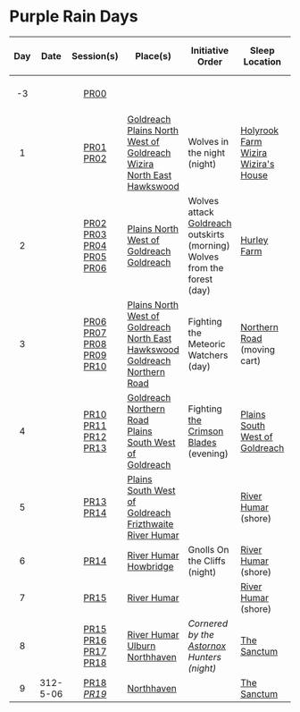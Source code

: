 # Purple Rain Days

| Day | Date | Session(s) | Place(s) | Initiative Order | Sleep Location | Player Character Visions |
|:---:|---|:---:|---|---|---|---|
| -3 | | [PR00](../../sessions/PR00.md) | | | | [Thanea](../../astarus/people/thanea.md) Deva Dream 1
| 1 | | [PR01](../../sessions/PR01.md)<br />[PR02](../../sessions/PR02.md) | [Goldreach](../../civilisations/kingdom-of-astor/SETTLEMENTS/GOLDREACH/README.md)<br />[Plains North West of Goldreach](../../places/wilderness/plains-north-west-of-goldreach.md)<br />[Wizira](../../characters/wizira.md)<br />[North East Hawkswood](../../places/wilderness/north-east-hawkswood.md) | Wolves in the night (night) | [Holyrook Farm](../../civilisations/kingdom-of-astor/SETTLEMENTS/GOLDREACH/holyrook-farm.md)<br />[Wizira](../../characters/wizira.md)<br />[Wizira's House](../../civilisations/kingdom-of-astor/SETTLEMENTS/GOLDREACH/wiziras-house.md)
| 2 | | [PR02](../../sessions/PR02.md)<br />[PR03](../../sessions/PR03.md)<br />[PR04](../../sessions/PR04.md)<br />[PR05](../../sessions/PR05.md)<br />[PR06](../../sessions/PR06.md) | [Plains North West of Goldreach](../../places/wilderness/plains-north-west-of-goldreach.md)<br />[Goldreach](../../civilisations/kingdom-of-astor/SETTLEMENTS/GOLDREACH/README.md) | Wolves attack [Goldreach](../../civilisations/kingdom-of-astor/SETTLEMENTS/GOLDREACH/README.md) outskirts (morning)<br />Wolves from the forest (day) | [Hurley Farm](../../civilisations/kingdom-of-astor/SETTLEMENTS/GOLDREACH/hurley-farm.md) | [Thanea](../../astarus/people/thanea.md) Deva Dream 2
| 3 | | [PR06](../../sessions/PR06.md)<br />[PR07](../../sessions/PR07.md)<br />[PR08](../../sessions/PR08.md)<br />[PR09](../../sessions/PR09.md)<br />[PR10](../../sessions/PR10.md) | [Plains North West of Goldreach](../../places/wilderness/plains-north-west-of-goldreach.md)<br />[North East Hawkswood](../../places/wilderness/north-east-hawkswood.md)<br />[Goldreach](../../civilisations/kingdom-of-astor/SETTLEMENTS/GOLDREACH/README.md)<br />[Northern Road](../../places/roads/northern-road.md) | Fighting the Meteoric Watchers (day) | [Northern Road](../../places/roads/northern-road.md) (moving cart) | [Saoirse](../../astarus/people/saoirse.md) Deva Dream 1
| 4 | | [PR10](../../sessions/PR10.md)<br />[PR11](../../sessions/PR11.md)<br />[PR12](../../sessions/PR12.md)<br />[PR13](../../sessions/PR13.md) | [Goldreach](../../civilisations/kingdom-of-astor/SETTLEMENTS/GOLDREACH/README.md)<br />[Northern Road](../../places/roads/northern-road.md)<br />[Plains South West of Goldreach](../../places/wilderness/plains-south-west-of-goldreach.md) | Fighting [the Crimson Blades](../../organisations/the-crimson-blades.md) (evening) | [Plains South West of Goldreach](../../places/wilderness/plains-south-west-of-goldreach.md)
| 5 | | [PR13](../../sessions/PR13.md)<br />[PR14](../../sessions/PR14.md) | [Plains South West of Goldreach](../../places/wilderness/plains-south-west-of-goldreach.md)<br />[Frizthwaite](../../places/villages/frizthwaite.md)<br />[River Humar](../../places/rivers-lakes/river-humar.md) | | [River Humar](../../places/rivers-lakes/river-humar.md) (shore) | Torbra Standing Stones 1
| 6 | | [PR14](../../sessions/PR14.md) | [River Humar](../../places/rivers-lakes/river-humar.md)<br />[Howbridge](../../places/towns/howbridge.md) | Gnolls On the Cliffs (night) | [River Humar](../../places/rivers-lakes/river-humar.md) (shore)
| 7 | | [PR15](../../sessions/PR15.md) | [River Humar](../../places/rivers-lakes/river-humar.md) | | [River Humar](../../places/rivers-lakes/river-humar.md) (shore)
| 8 | | [PR15](../../sessions/PR15.md)<br />[PR16](../../sessions/PR16.md)<br />[PR17](../../sessions/PR17.md)<br />[PR18](../../sessions/PR18.md) | [River Humar](../../places/rivers-lakes/river-humar.md)<br />[Ulburn](../../places/villages/ulburn.md)<br />[Northhaven](../../places/cities/northhaven.md) | *Cornered by the [Astornox](../../organisations/astornox/astornox.md) Hunters (night)* | [The Sanctum](../../places/buildings/the-sanctum.md) | [Saoirse](../../astarus/people/saoirse.md) Patron Chat 1 |
| 9 | 312-5-06 | [PR18](../../sessions/PR18.md)<br />*[PR19](../../sessions/PR19.md)* | [Northhaven](../../places/cities/northhaven.md) | | [The Sanctum](../../places/buildings/the-sanctum.md) |
